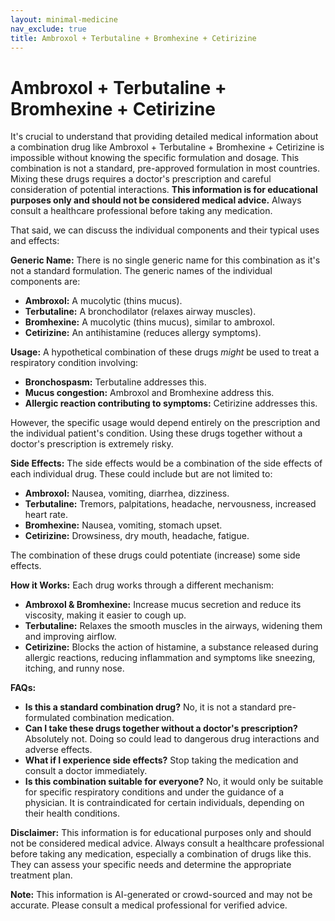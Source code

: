 ```yaml
---
layout: minimal-medicine
nav_exclude: true
title: Ambroxol + Terbutaline + Bromhexine + Cetirizine
---
```


# Ambroxol + Terbutaline + Bromhexine + Cetirizine

It's crucial to understand that providing detailed medical information about a combination drug like Ambroxol + Terbutaline + Bromhexine + Cetirizine is impossible without knowing the specific formulation and dosage.  This combination is not a standard, pre-approved formulation in most countries.  Mixing these drugs requires a doctor's prescription and careful consideration of potential interactions.  **This information is for educational purposes only and should not be considered medical advice.**  Always consult a healthcare professional before taking any medication.

That said, we can discuss the individual components and their typical uses and effects:

**Generic Name:**  There is no single generic name for this combination as it's not a standard formulation.  The generic names of the individual components are:

* **Ambroxol:**  A mucolytic (thins mucus).
* **Terbutaline:** A bronchodilator (relaxes airway muscles).
* **Bromhexine:** A mucolytic (thins mucus), similar to ambroxol.
* **Cetirizine:** An antihistamine (reduces allergy symptoms).


**Usage:**  A hypothetical combination of these drugs *might* be used to treat a respiratory condition involving:

* **Bronchospasm:** Terbutaline addresses this.
* **Mucus congestion:** Ambroxol and Bromhexine address this.
* **Allergic reaction contributing to symptoms:** Cetirizine addresses this.

However, the specific usage would depend entirely on the prescription and the individual patient's condition.  Using these drugs together without a doctor's prescription is extremely risky.


**Side Effects:** The side effects would be a combination of the side effects of each individual drug.  These could include but are not limited to:

* **Ambroxol:** Nausea, vomiting, diarrhea, dizziness.
* **Terbutaline:** Tremors, palpitations, headache, nervousness, increased heart rate.
* **Bromhexine:** Nausea, vomiting, stomach upset.
* **Cetirizine:** Drowsiness, dry mouth, headache, fatigue.

The combination of these drugs could potentiate (increase) some side effects.


**How it Works:** Each drug works through a different mechanism:

* **Ambroxol & Bromhexine:** Increase mucus secretion and reduce its viscosity, making it easier to cough up.
* **Terbutaline:** Relaxes the smooth muscles in the airways, widening them and improving airflow.
* **Cetirizine:** Blocks the action of histamine, a substance released during allergic reactions, reducing inflammation and symptoms like sneezing, itching, and runny nose.


**FAQs:**

* **Is this a standard combination drug?** No, it is not a standard pre-formulated combination medication.
* **Can I take these drugs together without a doctor's prescription?** Absolutely not.  Doing so could lead to dangerous drug interactions and adverse effects.
* **What if I experience side effects?** Stop taking the medication and consult a doctor immediately.
* **Is this combination suitable for everyone?** No, it would only be suitable for specific respiratory conditions and under the guidance of a physician.  It is contraindicated for certain individuals, depending on their health conditions.

**Disclaimer:**  This information is for educational purposes only and should not be considered medical advice.  Always consult a healthcare professional before taking any medication, especially a combination of drugs like this.  They can assess your specific needs and determine the appropriate treatment plan.


**Note:** This information is AI-generated or crowd-sourced and may not be accurate. Please consult a medical professional for verified advice.